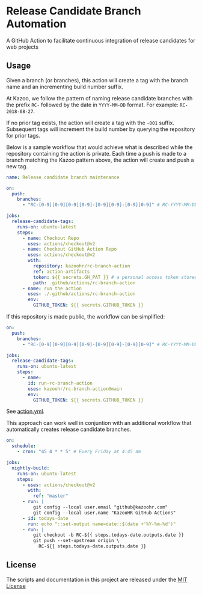 # Release Candidate Branch Automation

A GitHub Action to facilitate continuous integration of release candidates for web projects

## Usage

Given a branch (or branches), this action will create a tag with the branch name and an incrementing build number suffix.

At Kazoo, we follow the pattern of naming release candidate branches with the prefix `RC-` followed by the date in `YYYY-MM-DD` format. For example: `RC-2018-08-27`.

If no prior tag exists, the action will create a tag with the `-001` suffix. Subsequent tags will increment the build number by querying the repository for prior tags.

Below is a sample workflow that would achieve what is described while the repository containing the action is private. Each time a push is made to a branch matching the Kazoo pattern above, the action will create and push a new tag.

```yaml
name: Release candidate branch maintenance

on:
  push:
    branches:
      - "RC-[0-9][0-9][0-9][0-9]-[0-9][0-9]-[0-9][0-9]" # RC-YYYY-MM-DD

jobs:
  release-candidate-tags:
    runs-on: ubuntu-latest
    steps:
      - name: Checkout Repo
        uses: actions/checkout@v2
      - name: Checkout GitHub Action Repo
        uses: actions/checkout@v2
        with:
          repository: kazoohr/rc-branch-action
          ref: action-artifacts
          token: ${{ secrets.GH_PAT }} # a personal access token stored in GitHub secrets
          path: .github/actions/rc-branch-action
      - name: run the action
        uses: ./.github/actions/rc-branch-action
        env:
          GITHUB_TOKEN: ${{ secrets.GITHUB_TOKEN }}
```

If this repository is made public, the workflow can be simplified:

```yaml
on:
  push:
    branches:
      - "RC-[0-9][0-9][0-9][0-9]-[0-9][0-9]-[0-9][0-9]" # RC-YYYY-MM-DD

jobs:
  release-candidate-tags:
    runs-on: ubuntu-latest
    steps:
      - name:
        id: run-rc-branch-action
        uses: kazoohr/rc-branch-action@main
        env:
          GITHUB_TOKEN: ${{ secrets.GITHUB_TOKEN }}
```

See [action.yml](action.yml).

This approach can work well in conjuntion with an additional workflow that automatically creates release candidate branches.

```yaml
on:
  schedule:
    - cron: "45 4 * * 5" # Every Friday at 4:45 am

jobs:
  nightly-build:
    runs-on: ubuntu-latest
    steps:
      - uses: actions/checkout@v2
        with:
          ref: "master"
      - run: |
          git config --local user.email "github@kazoohr.com"
          git config --local user.name "KazooHR GitHub Actions"
      - id: todays-date
        run: echo "::set-output name=date::$(date +'%Y-%m-%d')"
      - run: |
          git checkout -b RC-${{ steps.todays-date.outputs.date }}
          git push --set-upstream origin \
            RC-${{ steps.todays-date.outputs.date }}
```

## License

The scripts and documentation in this project are released under the [MIT License](LICENSE)
